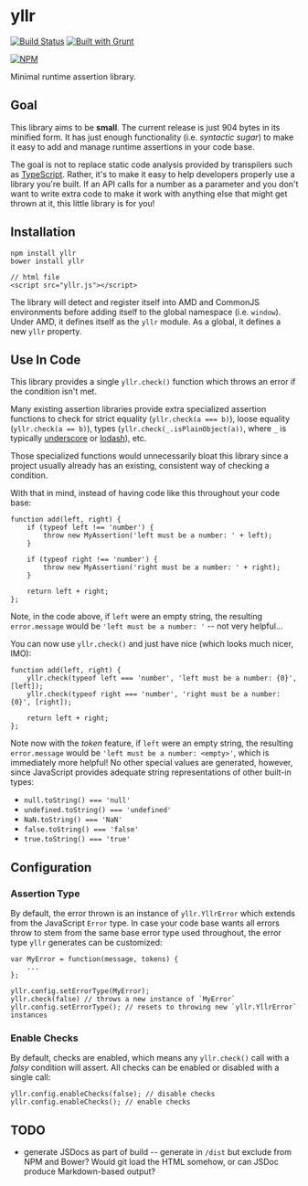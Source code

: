 # yllr

[![Build Status](https://travis-ci.org/stefcameron/yllr.svg?branch=master)](https://travis-ci.org/stefcameron/yllr) [![Built with Grunt](https://cdn.gruntjs.com/builtwith.png)](http://gruntjs.com/)

[![NPM](https://nodei.co/npm/yllr.png?downloads=true&stars=true)](https://nodei.co/npm/yllr/)

Minimal runtime assertion library.

## Goal

This library aims to be __small__. The current release is just 904 bytes in its minified form. It has just enough functionality (i.e. _syntactic sugar_) to make it easy to add and manage runtime assertions in your code base.

The goal is not to replace static code analysis provided by transpilers such as [TypeScript](http://www.typescriptlang.org/). Rather, it's to make it easy to help developers properly use a library you're built. If an API calls for a number as a parameter and you don't want to write extra code to make it work with anything else that might get thrown at it, this little library is for you!

## Installation

    npm install yllr
    bower install yllr

    // html file
    <script src="yllr.js"></script>

The library will detect and register itself into AMD and CommonJS environments before adding itself to the global namespace (i.e. `window`). Under AMD, it defines itself as the `yllr` module. As a global, it defines a new `yllr` property.

## Use In Code

This library provides a single `yllr.check()` function which throws an error if the condition isn't met.

Many existing assertion libraries provide extra specialized assertion functions to check for strict equality (`yllr.check(a === b)`), loose equality (`yllr.check(a == b)`), types (`yllr.check(_.isPlainObject(a))`, where `_` is typically [underscore](http://underscorejs.org/) or [lodash](https://lodash.com/)), etc.

Those specialized functions would unnecessarily bloat this library since a project usually already has an existing, consistent way of checking a condition.

With that in mind, instead of having code like this throughout your code base:

    function add(left, right) {
        if (typeof left !== 'number') {
            throw new MyAssertion('left must be a number: ' + left);
        }

        if (typeof right !== 'number') {
            throw new MyAssertion('right must be a number: ' + right);
        }

        return left + right;
    };

Note, in the code above, if `left` were an empty string, the resulting `error.message` would be `'left must be a number: '` -- not very helpful...

You can now use `yllr.check()` and just have nice (which looks much nicer, IMO):

    function add(left, right) {
        yllr.check(typeof left === 'number', 'left must be a number: {0}', [left]);
        yllr.check(typeof right === 'number', 'right must be a number: {0}', [right]);

        return left + right;
    };

Note now with the _token_ feature, if `left` were an empty string, the resulting `error.message` would be `'left must be a number: <empty>'`, which is immediately more helpful! No other special values are generated, however, since JavaScript provides adequate string representations of other built-in types:

*   `null.toString() === 'null'`
*   `undefined.toString() === 'undefined'`
*   `NaN.toString() === 'NaN'`
*   `false.toString() === 'false'`
*   `true.toString() === 'true'`

## Configuration

### Assertion Type

By default, the error thrown is an instance of `yllr.YllrError` which extends from the JavaScript `Error` type. In case your code base wants all errors throw to stem from the same base error type used throughout, the error type `yllr` generates can be customized:

    var MyError = function(message, tokens) {
        ...
    };

    yllr.config.setErrorType(MyError);
    yllr.check(false) // throws a new instance of `MyError`
    yllr.config.setErrorType(); // resets to throwing new `yllr.YllrError` instances

### Enable Checks

By default, checks are enabled, which means any `yllr.check()` call with a _falsy_ condition will assert. All checks can be enabled or disabled with a single call:

    yllr.config.enableChecks(false); // disable checks
    yllr.config.enableChecks(); // enable checks

## TODO

*   generate JSDocs as part of build -- generate in `/dist` but exclude from NPM and Bower? Would git load the HTML somehow, or can JSDoc produce Markdown-based output?
